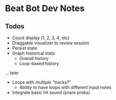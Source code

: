 # Beat Bot Dev Notes

## Todos

- Count display (1, 2, 3, 4, etc)
- Draggable visualizer to review session
- Persist state
- Graph historical stats
  - Overall history
  - Loop-based history

... later

- Loops with multiple "tracks?"
  - Ability to have loops with different input notes
- Integrate basic hit sound (snare probs)